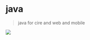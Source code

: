 # java

> java for cire and web and mobile

<img src="https://images.pexels.com/photos/1292006/pexels-photo-1292006.jpeg?auto=compress&cs=tinysrgb&w=1260&h=750&dpr=1">
